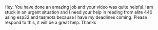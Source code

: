 Hey, You have done an amazing job and your video was quite helpful.I am stuck in an urgent situation and  I need your help in reading from elite 440 using esp32 and tasmota because I have my deadlines coming. Please respond to this, it will be a great  help. Thanks

